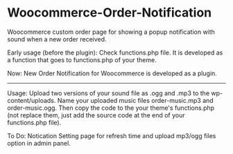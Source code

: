 # Woocommerce-Order-Notification

Woocommerce custom order page for showing a popup notification with sound when a new order received. 

Early usage (before the plugin): Check functions.php file. It is developed as a function that goes to functions.php of your theme.

Now: New Order Notification for Woocommerce is developed as a plugin.

---

Usage: Upload two versions of your sound file as .ogg and .mp3 to the wp-content/uploads. Name your uploaded music files order-music.mp3 and order-music.ogg. Then copy the code to the your theme's functions.php (not replace them, just add the source code at the end of your functions.php file).


To Do: Notication Setting page for refresh time and upload mp3/ogg files option in admin panel.
